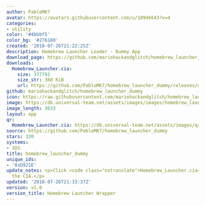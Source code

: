 ```yaml
---
author: PabloMK7
avatar: https://avatars.githubusercontent.com/u/10946643?v=4
categories:
- utility
color: '#4bbbf5'
color_bg: '#276180'
created: '2018-07-26T21:22:25Z'
description: Homebrew Launcher Loader - Dummy App
download_page: https://github.com/mariohackandglitch/homebrew_launcher_dummy/releases
downloads:
  Homebrew_Launcher.cia:
    size: 377792
    size_str: 368 KiB
    url: https://github.com/PabloMK7/homebrew_launcher_dummy/releases/download/v1.0/Homebrew_Launcher.cia
github: mariohackandglitch/homebrew_launcher_dummy
icon: https://raw.githubusercontent.com/mariohackandglitch/homebrew_launcher_dummy/master/resources/icon.png
image: https://db.universal-team.net/assets/images/images/homebrew_launcher_dummy.png
image_length: 3633
layout: app
qr:
  Homebrew_Launcher.cia: https://db.universal-team.net/assets/images/qr/homebrew_launcher-cia.png
source: https://github.com/PabloMK7/homebrew_launcher_dummy
stars: 320
systems:
- 3DS
title: homebrew_launcher_dummy
unique_ids:
- '0xD921E'
update_notes: <p>Click <code class="notranslate">Homebrew_Launcher.cia</code> to download
  the CIA.</p>
updated: '2018-07-26T21:33:37Z'
version: v1.0
version_title: Homebrew Launcher Wrapper
---
```

